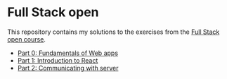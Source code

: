 # Full Stack open

This repository contains my solutions to the exercises from the [Full Stack open course](https://fullstackopen.com/en/).

- [Part 0: Fundamentals of Web apps](./part0/)
- [Part 1: Introduction to React](./part1/)
- [Part 2: Communicating with server](./part2/)
